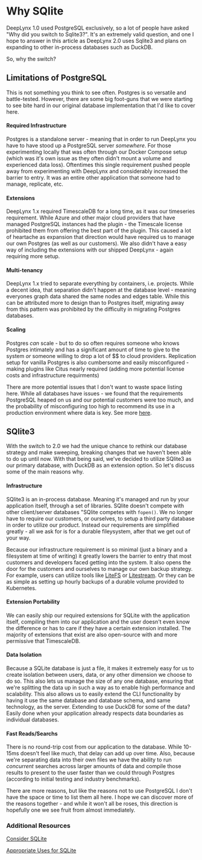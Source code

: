 # Why SQlite

DeepLynx 1.0 used PostgreSQL exclusively, so a lot of people have asked "Why did you switch to Sqlite3?". It's an extremely valid question, and one I hope to answer in this article as DeepLynx 2.0 uses Sqlite3 and plans on expanding to other in-process databases such as DuckDB. 

So, why the switch?

## Limitations of PostgreSQL

This is not something you think to see often. Postgres is so versatile and battle-tested. However, there are some big foot-guns that we were starting to see bite hard in our original database implementation that I'd like to cover here. 

#### Required Infrastructure
Postgres is a standalone server - meaning that in order to run DeepLynx you have to have stood up a PostgreSQL server _somewhere_. For those experimenting locally that was often through our Docker Compose setup (which was it's own issue as they often didn't mount a volume and experienced data loss). Oftentimes this single requirement pushed people away from experimenting with DeepLynx and considerably increased the barrier to entry. It was an entire other application that someone had to manage, replicate, etc. 

#### Extensions
DeepLynx 1.x required TimescaleDB for a long time, as it was our timeseries requirement. While Azure and other major cloud providers that have managed PostgreSQL instances had the plugin - the Timescale license prohibited them from offering the best part of the plugin. This caused a lot of heartache as expansion that direction would have required us to manage our own Postgres (as well as our customers). We also didn't have a easy way of including the extensions with our shipped DeepLynx - again requiring more setup.

#### Multi-tenancy
DeepLynx 1.x tried to separate everything by containers, i.e. projects. While a decent idea, that separation didn't happen at the database level - meaning everyones graph data shared the same nodes and edges table. While this can be attributed more to design than to Postgres itself, migrating away from this pattern was prohibited by the difficulty in migrating Postgres databases. 

#### Scaling
Postgres _can_ scale - but to do so often requires someone who knows Postgres intimately and has a significant amount of time to give to the system *or* someone willing to drop a lot of $$ to cloud providers. Replication setup for vanilla Postgres is also cumbersome and easily misconfigured - making plugins like Citus nearly required (adding more potential license costs and infrastructure requirments)

There are more potential issues that I don't want to waste space listing here. While all databases have issues - we found that the requirements PostgreSQL heaped on us and our potential customers were too much, and the probability of misconfiguring too high to recommend its use in a production environment where data is key. See more [here](https://rbranson.medium.com/10-things-i-hate-about-postgresql-20dbab8c2791).


## SQlite3

With the switch to 2.0 we had the unique chance to rethink our database strategy and make sweeping, breaking changes that we haven't been able to do up until now. With that being said, we've decided to utilize SQlite3 as our primary database, with DuckDB as an extension option. So let's discuss some of the main reasons why.

#### Infrastructure
SQlite3 is an in-process database. Meaning it's managed and run by your application itself, through a set of libraries. SQlite doesn't compete with other client/server databases "SQlite competes with `fopen()`. We no longer have to require our customers, or ourselves, to setup a third party database in order to utilize our product. Instead our requirements are simplified greatly - all we ask for is for a durable fileysystem, after that we get out of your way. 

Because our infrastructure requirement is so minimal (just a binary and a filesystem at time of writing) it greatly lowers the barrier to entry that most customers and developers faced getting into the system. It also opens the door for the customers and ourselves to manage our own backup strategy. For example, users can utilize tools like [LiteFS](https://fly.io/docs/litefs/) or [Litestream](https://litestream.io/). Or they can be as simple as setting up hourly backups of a durable volume provided to Kubernetes.

#### Extension Portability
We can easily ship our required extensions for SQLite with the application itself, compiling them into our application and the user doesn't even know the difference or has to care if they have a certain extension installed. The majority of extensions that exist are also open-source with and more permissive that TimescaleDB. 

#### Data Isolation
Because a SQLite database is just a file, it makes it extremely easy for us to create isolation between users, data, or any other dimension we choose to do so. This also lets us manage the size of any one database, ensuring that we're splitting the data up in such a way as to enable high performance and scalability. This also allows us to easily extend the CLI functionality by having it use the same database and database schema, and same technology, as the server. Extending to use DuckDB for some of the data? Easily done when your application already respects data boundaries as individual databases.

#### Fast Reads/Searchs
There is no round-trip cost from our application to the database. While 10-15ms doesn't feel like much, that delay can add up over time. Also, because we're separating data into their own files we have the ability to run _concurrent_ searches across larger amounts of data and compile those results to present to the user faster than we could through Postgres (according to initial testing and industry benchmarks). 


There are more reasons, but like the reasons not to use PostgreSQL I don't have the space or time to list them all here. I hope we can discover more of the reasons together - and while it won't all be roses, this direction is hopefully one we see fruit from almost immediately.


### Additional Resources

[Consider SQLite](https://blog.wesleyac.com/posts/consider-sqlite)

[Appropriate Uses for SQLite](https://www.sqlite.org/whentouse.html)